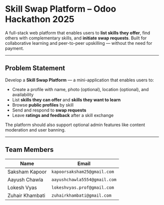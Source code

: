 # Skill Swap Platform – Odoo Hackathon 2025

A full-stack web platform that enables users to **list skills they offer**, find others with complementary skills, and **initiate swap requests**. Built for collaborative learning and peer-to-peer upskilling — without the need for payment.

---

## Problem Statement

Develop a **Skill Swap Platform** — a mini-application that enables users to:

- Create a profile with name, photo (optional), location (optional), and availability
- List **skills they can offer** and **skills they want to learn**
- Browse **public profiles** by skill
- Send and respond to **swap requests**
- Leave **ratings and feedback** after a skill exchange

The platform should also support optional admin features like content moderation and user banning.

---

## Team Members

| Name          | Email                      |
|---------------|----------------------------|
| Saksham Kapoor   | `kapoorsaksham25@gmail.com`   |
| Aayush Chawla    | `aayushchawla5554@gmail.com`      |
| Lokesh Vyas    | `lokeshvyas.prof@gmail.com`      |
| Zuhair Khambati    | `zuhairkhambati@gmail.com`      |
